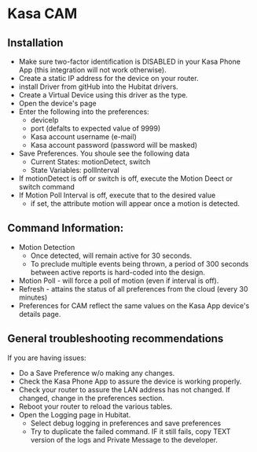 # Kasa CAM

## Installation
* Make sure two-factor identification is DISABLED in your Kasa Phone App (this integration will not work otherwise).
* Create a static IP address for the device on your router.
* install Driver from gitHub into the Hubitat drivers.
* Create a Virtual Device using this driver as the type.
* Open the device's page
* Enter the following into the preferences:
  * deviceIp
  * port (defalts to expected value of 9999)
  * Kasa account username (e-mail)
  * Kasa account password (password will be masked)
* Save Preferences.  You shoule see the following data
  * Current States: motionDetect, switch
  * State Variables: pollInterval
* If motionDetect is off or switch is off, execute the Motion Deect  or switch command
* If Motion Poll Interval is off, execute that to the desired value
  * if set, the attribute motion will appear once a motion is detected.

## Command Information:
* Motion Detection
  * Once detected, will remain active for 30 seconds.
  * To preclude multiple events being thrown, a period of 300 seconds between active reports is hard-coded into the design.
* Motion Poll - will force a poll of motion (even if interval is off).
* Refresh - attains the status of all preferences from the cloud (every 30 minutes)
* Preferences for CAM reflect the same values on the Kasa App device's details page.

## General troubleshooting recommendations
If you are having issues:
* Do a Save Preference w/o making any changes.
* Check the Kasa Phone App to assure the device is working properly.
* Check your router to assure the LAN address has not changed.  If changed, change in the preferences section.
* Reboot your router to reload the various tables.
* Open the Logging page in Hubitat.
  * Select debug logging in preferences and save preferences
  * Try to duplicate the failed command.  IF it still fails, copy TEXT version of the logs and Private Message to the developer.
